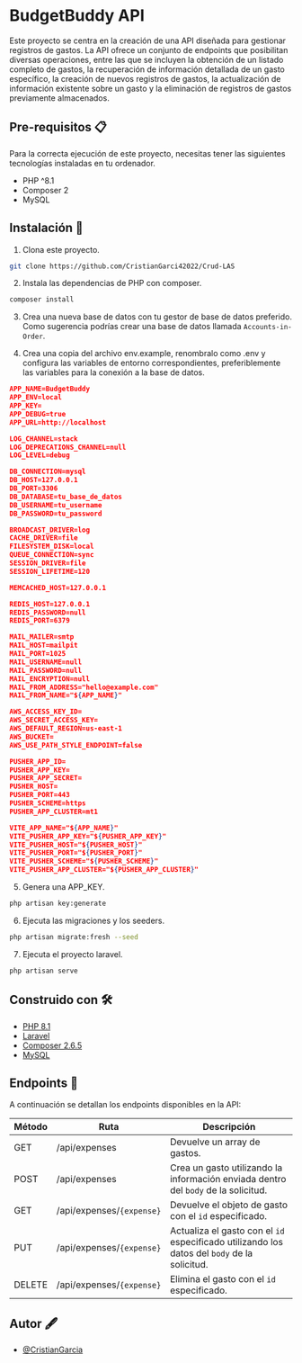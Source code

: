 
# BudgetBuddy API

Este proyecto se centra en la creación de una API diseñada para gestionar registros de gastos. La API ofrece un conjunto de endpoints que posibilitan diversas operaciones, entre las que se incluyen la obtención de un listado completo de gastos, la recuperación de información detallada de un gasto específico, la creación de nuevos registros de gastos, la actualización de información existente sobre un gasto y la eliminación de registros de gastos previamente almacenados. 

## Pre-requisitos 📋

Para la correcta ejecución de este proyecto, necesitas tener las siguientes tecnologías instaladas en tu ordenador.
* PHP ^8.1
* Composer 2
* MySQL

## Instalación 🔧

1. Clona este proyecto.
```bash
git clone https://github.com/CristianGarci42022/Crud-LAS
```

2. Instala las dependencias de PHP con composer.
```bash
composer install
```

3. Crea una nueva base de datos con tu gestor de base de datos preferido. Como sugerencia podrías crear una base de datos llamada `Accounts-in-Order`.

4. Crea una copia del archivo env.example, renombralo como .env y configura las variables de entorno correspondientes, preferiblemente las variables para la conexión a la base de datos.
```json
APP_NAME=BudgetBuddy
APP_ENV=local
APP_KEY=
APP_DEBUG=true
APP_URL=http://localhost

LOG_CHANNEL=stack
LOG_DEPRECATIONS_CHANNEL=null
LOG_LEVEL=debug

DB_CONNECTION=mysql
DB_HOST=127.0.0.1
DB_PORT=3306
DB_DATABASE=tu_base_de_datos
DB_USERNAME=tu_username
DB_PASSWORD=tu_password

BROADCAST_DRIVER=log
CACHE_DRIVER=file
FILESYSTEM_DISK=local
QUEUE_CONNECTION=sync
SESSION_DRIVER=file
SESSION_LIFETIME=120

MEMCACHED_HOST=127.0.0.1

REDIS_HOST=127.0.0.1
REDIS_PASSWORD=null
REDIS_PORT=6379

MAIL_MAILER=smtp
MAIL_HOST=mailpit
MAIL_PORT=1025
MAIL_USERNAME=null
MAIL_PASSWORD=null
MAIL_ENCRYPTION=null
MAIL_FROM_ADDRESS="hello@example.com"
MAIL_FROM_NAME="${APP_NAME}"

AWS_ACCESS_KEY_ID=
AWS_SECRET_ACCESS_KEY=
AWS_DEFAULT_REGION=us-east-1
AWS_BUCKET=
AWS_USE_PATH_STYLE_ENDPOINT=false

PUSHER_APP_ID=
PUSHER_APP_KEY=
PUSHER_APP_SECRET=
PUSHER_HOST=
PUSHER_PORT=443
PUSHER_SCHEME=https
PUSHER_APP_CLUSTER=mt1

VITE_APP_NAME="${APP_NAME}"
VITE_PUSHER_APP_KEY="${PUSHER_APP_KEY}"
VITE_PUSHER_HOST="${PUSHER_HOST}"
VITE_PUSHER_PORT="${PUSHER_PORT}"
VITE_PUSHER_SCHEME="${PUSHER_SCHEME}"
VITE_PUSHER_APP_CLUSTER="${PUSHER_APP_CLUSTER}"
```

5. Genera una APP_KEY.
```bash
php artisan key:generate
```

6. Ejecuta las migraciones y los seeders.
```bash
php artisan migrate:fresh --seed
```

7. Ejecuta el proyecto laravel.
```bash
php artisan serve
```

## Construido con 🛠️

- [PHP 8.1](https://www.php.net/releases/8.1/es.php)
- [Laravel](https://laravel.com/docs/10.x)
- [Composer 2.6.5](https://getcomposer.org/)
- [MySQL ](https://dev.mysql.com/downloads/mysql/)


## Endpoints 🔗

A continuación se detallan los endpoints disponibles en la API:

| Método  | Ruta                        | Descripción                                                                                  |
|---------|-----------------------------|----------------------------------------------------------------------------------------------|
| GET     | /api/expenses               | Devuelve un array de gastos.                                                                 |
| POST    | /api/expenses               | Crea un gasto utilizando la información enviada dentro del `body` de la solicitud.           |
| GET     | /api/expenses/`{expense}`   | Devuelve el objeto de gasto con el `id` especificado.                                        |
| PUT     | /api/expenses/`{expense}`   | Actualiza el gasto con el `id` especificado utilizando los datos del `body` de la solicitud. |
| DELETE  | /api/expenses/`{expense}`   | Elimina el gasto con el `id` especificado.                                                   |


## Autor 🖋️

- [@CristianGarcia](https://github.com/CristianGarci42022)
